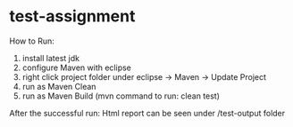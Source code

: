 # test-assignment

How to Run:

1. install latest jdk
2. configure Maven with eclipse
3. right click project folder under eclipse -> Maven -> Update Project
4. run as Maven Clean 
5. run as Maven Build (mvn command to run: clean test)


After the successful run:
Html report can be seen under /test-output folder

